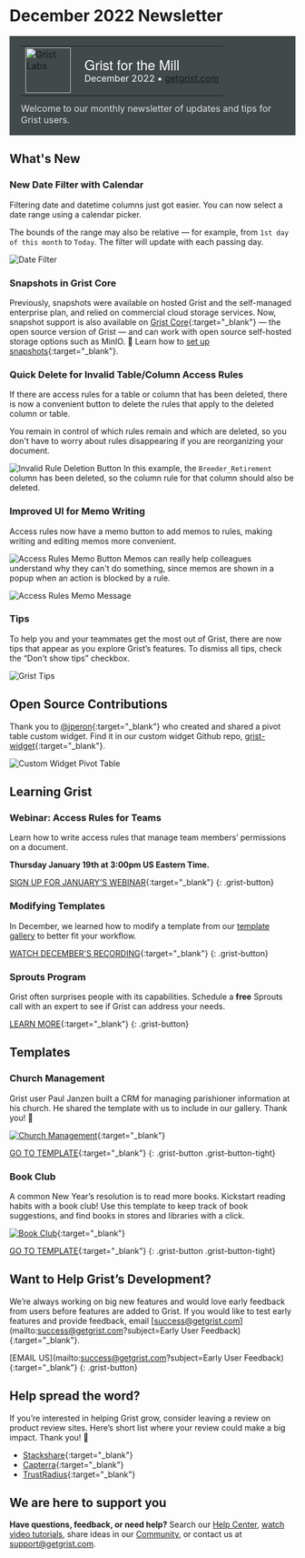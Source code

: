 # December 2022 Newsletter

<style>
  /* restore some poorly overridden defaults */
  .newsletter-header .table {
    background-color: initial;
    border: initial;
  }
  .newsletter-header .table > tbody > tr > td {
    padding: initial;
    border: initial;
    vertical-align: initial;
  }
  .newsletter-header img.header-img {
    padding: initial;
    max-width: initial;
    display: initial;
    padding: initial;
    line-height: initial;
    background-color: initial;
    border: initial;
    border-radius: initial;
    margin: initial;
  }

  /* copy newsletter styles, with a prefix for sufficient specificity */
  .newsletter-header .header {
    border: none;
    padding: 0;
    margin: 0;
  }
  .newsletter-header table > tbody > tr > td.header-image {
    width: 80px;
    padding-right: 16px;
  }
  .newsletter-header table > tbody > tr > td.header-text {
    background-color: #42494B;
    padding: 16px 20px;
  }
  .newsletter-header table.header-top {
    border: none;
    padding: 0;
    margin: 0;
    width: 100%;
  }
  .header-title {
    font-family: Helvetica Neue, Helvetica, Arial, sans-serif;
    font-size: 24px;
    line-height: 28px;
    color: #FFFFFF;
  }
  .header-month {
    color: #FFFFFF;
  }
  .header-welcome {
    margin-top: 12px;
    color: #FFFFFF;
  }
  .newsletter-summary {
    background-color: #e3fff5;
    margin: 0;
    padding: 10px;
  }
  .newsletter-summary-header {
    text-align: center;
    padding-bottom: 10px;
    border-bottom: 1px solid lightgrey;
  }
  .newsletter-summary ul {
    padding-left: 20px;
  }
  .newsletter-summary li {
    margin-bottom: 10px;
  }
  .newsletter-summary li p {
    margin: 0px
  }
</style>
<div class="newsletter-header">
<table class="header" cellpadding="0" cellspacing="0" border="0"><tr>
  <td class="header-text">
    <table class="header-top"><tr>
      <td class="header-image">
        <a href="https://www.getgrist.com">
          <img class="header-img" src="/images/newsletters/2020-12/grist-labs-new-year.png" width="80" height="80" alt="Grist Labs" border="0">
        </a>
      </td>
      <td class="header-top-text">
        <div class="header-title">Grist for the Mill</div>
        <div class="header-month">December 2022
          &#8226; <a href="https://www.getgrist.com/">getgrist.com</a></div>
      </td>
    </tr></table>
    <div class="header-welcome" style="color: #e0e0e0;">
      Welcome to our monthly newsletter of updates and tips for Grist users.
    </div>
  </td>
</tr></table>
</div>

## What's New

### New  Date Filter with Calendar

Filtering date and datetime columns just got easier. You can now select a date range using a calendar picker. 

The bounds of the range may also be relative — for example, from `1st day of this month` to `Today`. The filter will update with each passing day.

![Date Filter](../images/newsletters/2022-12/date-filter.png)

### Snapshots in Grist Core

Previously, snapshots were available on hosted Grist and the self-managed enterprise plan, and relied on commercial cloud storage services. Now, snapshot support is also available on [Grist Core](https://github.com/gristlabs/grist-core){:target="\_blank"} — the open source version of Grist — and can work with open source self-hosted storage options such as MinIO. 🎉 Learn how to [set up snapshots](../en/self-managed.md#how-do-i-set-up-snapshots){:target="\_blank"}.

### Quick Delete for Invalid Table/Column Access Rules

If there are access rules for a table or column that has been deleted, there is now a convenient button to delete the rules that apply to the deleted column or table. 

You remain in control of which rules remain and which are deleted, so you don't have to worry about rules disappearing if you are reorganizing your document.

![Invalid Rule Deletion Button](../images/newsletters/2022-12/invalid-rule-button.png)
In this example, the `Breeder_Retirement` column has been deleted, so the column rule for that column should also be deleted.

### Improved UI for Memo Writing

Access rules now have a memo button to add memos to rules, making writing and editing memos more convenient.

![Access Rules Memo Button](../images/newsletters/2022-12/ui-memo-writing.png)
Memos can really help colleagues understand why they can't do something, since memos are shown in a popup when an action is blocked by a rule.

![Access Rules Memo Message](../images/newsletters/2022-12/acl-memo-toast.png)

### Tips

To help you and your teammates get the most out of Grist, there are now tips that appear as you explore Grist’s features. To dismiss all tips, check the “Don’t show tips” checkbox.

![Grist Tips](../images/newsletters/2022-12/onboarding-tips.png)

## Open Source Contributions

Thank you to [@jperon](https://github.com/jperon){:target="\_blank"} who created and shared a pivot table custom widget. Find it in our custom widget Github repo, [grist-widget](https://github.com/gristlabs/grist-widget/tree/master/pivottable){:target="\_blank"}.

![Custom Widget Pivot Table](../images/newsletters/2022-12/custom-pivot-table.png)

## Learning Grist

### Webinar: Access Rules for Teams

Learn how to write access rules that manage team members’ permissions on a document.

**Thursday January 19th at 3:00pm US Eastern Time.**

[SIGN UP FOR JANUARY'S WEBINAR](https://www.getgrist.com/learn-grist-webinar/){:target="\_blank"}
{: .grist-button}

### Modifying Templates

In December, we learned how to modify a template from our [template gallery](https://docs.getgrist.com/p/templates) to better fit your workflow.

[WATCH DECEMBER'S RECORDING](https://www.youtube.com/watch?v=T1Xq4Y2jV50){:target="\_blank"}
{: .grist-button}

### Sprouts Program

Grist often surprises people with its capabilities. Schedule a **free** Sprouts call with an expert to see if Grist can address your needs.

[LEARN MORE](https://www.getgrist.com/sprouts-program/){:target="\_blank"}
{: .grist-button}

## Templates

### Church Management

Grist user Paul Janzen built a CRM for managing parishioner information at his church. He shared the template with us to include in our gallery. Thank you! 🙏

[![Church Management](../images/newsletters/2022-12/church-management.png)](https://templates.getgrist.com/tTWqP14fKcmw/Church-Management/){:target="\_blank"}

[GO TO TEMPLATE](https://templates.getgrist.com/tTWqP14fKcmw/Church-Management/){:target="\_blank"}
{: .grist-button .grist-button-tight}

### Book Club

A common New Year’s resolution is to read more books. Kickstart reading habits with a book club! Use this template to keep track of book suggestions, and find books in stores and libraries with a click.

[![Book Club](../images/newsletters/2022-12/bookclub.png)](https://templates.getgrist.com/hdXy57qLiyNf/Book-Club){:target="\_blank"}

[GO TO TEMPLATE](https://templates.getgrist.com/hdXy57qLiyNf/Book-Club){:target="\_blank"}
{: .grist-button .grist-button-tight}

## Want to Help Grist’s Development?

We’re always working on big new features and would love early feedback from users before features are added to Grist. If you would like to test early features and provide feedback, email [success@getgrist.com](mailto:success@getgrist.com?subject=Early User Feedback){:target="\_blank"}. 

[EMAIL US](mailto:success@getgrist.com?subject=Early User Feedback){:target="\_blank"}
{: .grist-button}

## Help spread the word?
If you’re interested in helping Grist grow, consider leaving a review on product review sites. Here’s  short list where your review could make a big impact. Thank you! 🙏


* [Stackshare](https://stackshare.io/getgrist){:target="\_blank"}
* [Capterra](https://www.capterra.com/p/232821/Grist/){:target="\_blank"}
* [TrustRadius](https://www.trustradius.com/products/grist/){:target="\_blank"}

## We are here to support you

**Have questions, feedback, or need help?** Search our [Help Center](../en/index.md), [watch video
tutorials](https://www.youtube.com/channel/UCx0ioQrrC-bIrkmZ7ZULr0g/playlists), share ideas in our
[Community](https://community.getgrist.com), or contact us at <support@getgrist.com>.